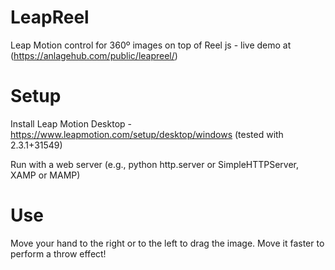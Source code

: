 # LeapReel
Leap Motion control for 360º images on top of Reel js - live demo at (https://anlagehub.com/public/leapreel/)

# Setup
Install Leap Motion Desktop - https://www.leapmotion.com/setup/desktop/windows (tested with 2.3.1+31549)

Run with a web server (e.g., python http.server or SimpleHTTPServer, XAMP or MAMP)

# Use
Move your hand to the right or to the left to drag the image. Move it faster to perform a throw effect!
